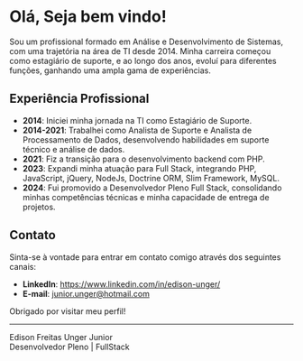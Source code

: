 # Olá, Seja bem vindo!

Sou um profissional formado em Análise e Desenvolvimento de Sistemas, com uma trajetória na área de TI desde 2014. Minha carreira começou como estagiário de suporte, e ao longo dos anos, evoluí para diferentes funções, ganhando uma ampla gama de experiências.

## Experiência Profissional

- **2014**: Iniciei minha jornada na TI como Estagiário de Suporte.
- **2014-2021**: Trabalhei como Analista de Suporte e Analista de Processamento de Dados, desenvolvendo habilidades em suporte técnico e análise de dados.
- **2021**: Fiz a transição para o desenvolvimento backend com PHP.
- **2023**: Expandi minha atuação para Full Stack, integrando PHP, JavaScript, jQuery, NodeJs, Doctrine ORM, Slim Framework, MySQL.
- **2024**: Fui promovido a Desenvolvedor Pleno Full Stack, consolidando minhas competências técnicas e minha capacidade de entrega de projetos.

## Contato

Sinta-se à vontade para entrar em contato comigo através dos seguintes canais:

- **LinkedIn**: https://www.linkedin.com/in/edison-unger/
- **E-mail**: junior.unger@hotmail.com

Obrigado por visitar meu perfil!

---

Edison Freitas Unger Junior <br>
Desenvolvedor Pleno | FullStack <br><br>
